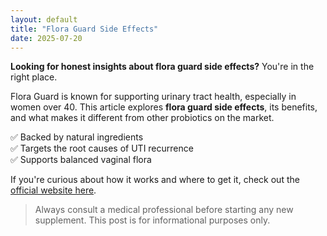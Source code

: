 ```yaml
---
layout: default
title: "Flora Guard Side Effects"
date: 2025-07-20
---
```


**Looking for honest insights about flora guard side effects?** You're in the right place.


Flora Guard is known for supporting urinary tract health, especially in women over 40. This article explores **flora guard side effects**, its benefits, and what makes it different from other probiotics on the market.

✅ Backed by natural ingredients  
✅ Targets the root causes of UTI recurrence  
✅ Supports balanced vaginal flora

If you're curious about how it works and where to get it, check out the [official website here](https://floraguard.uk/).  

> Always consult a medical professional before starting any new supplement. This post is for informational purposes only.